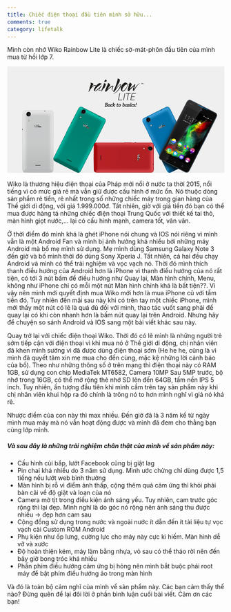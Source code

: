 ```yaml
---
title: Chiếc điện thoại đầu tiên mình sở hữu...
comments: true
category: lifetalk
---
```


<p class="lead">Mình còn nhớ Wiko Rainbow Lite là chiếc sờ-mát-phôn đầu tiên của mình mua từ hồi lớp 7.</p>

![Wiko](/img/wiko.jpg "Điện thoại Wiko Rainbow Lite")

 Wiko là thương hiệu điện thoại của Pháp mới nổi ở nước ta thời 2015, nổi tiếng vì có mức giá rẻ mà vẫn giữ được cấu hình ở mức ổn. Nó thuộc dòng sản phẩm rẻ tiền, rẻ nhất trong số những chiếc máy trong gian hàng của Thế giới di động, với giá 1.999.000đ. Tất nhiên, giờ với giá tiền đó bạn có thể mua được hàng tá những chiếc điện thoại Trung Quốc với thiết kế tai thỏ, màn hình giọt nước,... lại có cấu hình mạnh, camera tốt, vân vân.

Ở thời điểm đó mình khá là ghét iPhone nói chung và IOS nói riêng vì mình vẫn là một Android Fan và mình bị ảnh hưởng khá nhiều bởi những máy Android mà bố mẹ mình sử dụng. Mẹ mình dùng Samsung Galaxy Note 3 đến giờ và bố mình thời đó dùng Sony Xperia J. Tất nhiên, cả hai đều chạy Android và mình có thể trải nghiệm và vọc vạch nó. Thời đó mình thích thanh điều hướng của Android hơn là iPhone vì thanh điều hướng của nó rất tiện, có tới 3 nút bấm để điều hướng như Quay lại, Màn hình chính, Menu, không như iPhone chỉ có mỗi một nút Màn hình chính khá là bất tiện??. Vì vậy nên mình mới quyết định mua Wiko mới hơn là mua iPhone cũ với tầm tiền đó. Tuy nhiên đến mãi sau này khi có trên tay một chiếc iPhone, mình mới thấy một nút có lẽ là quá đủ đối với mình, thao tác vuốt sang phải để quay lại có khi còn nhanh hơn là bấm nút quay lại trên Android. Nhưng hãy để chuyện so sánh Android và IOS sang một bài viết khác sau này.

Quay trở lại với chiếc điện thoại Wiko. Thời đó có lẽ mình là những người trẻ sớm tiếp cận với điện thoại vì khi mua nó ở Thế giới di động, chị nhân viên đã khen mình sướng vì đã được dùng điện thoại sớm (He he he, cũng là vì mình đã quyết tâm xin mẹ mua cho đến cùng, mặc kệ những lời cảnh báo của bố). Theo như những thông số ở trên mạng thì điện thoại này có RAM 1GB, sử dụng con chip MediaTek MT6582, Camera 10MP Sau 5MP trước, bộ nhớ trong 16GB, có thể mở rộng thẻ nhớ SD lên đến 64GB, tấm nền IPS 5 inch. Tuy nhiên, ấn tượng đầu tiên khi mình cầm trên tay sản phẩm này khi chị nhân viên khui hộp ra đó chính là trông nó to hơn mình nghĩ vì giá nó khá rẻ.

Nhược điểm của con này thì max nhiều. Đến giờ đã là 3 năm kể từ ngày mình mua máy mà nó vẫn hoạt động được và mình đã đem cho thằng bạn cùng lớp mình.  
##### Và sau đây là những trải nghiệm chân thật của mình về sản phẩm này:
* Cấu hình cùi bắp, lướt Facebook cũng bị giật lag
* Pin chai khá nhiều do 3 năm sử dụng. Mình ước chừng chỉ dùng được 1,5 tiếng nếu lướt web bình thường
* Màn hình bị rỗ vì điểm ảnh thấp, cộng thêm quả cảm ứng thì khỏi phải bàn cãi về độ giật và loạn của nó
* Camera mờ tịt trong điều kiện ánh sáng yếu. Tuy nhiên, cam trước góc rộng thì lại đẹp. Mình nghĩ là do góc nó rộng nên ánh sáng thu được nhiều &rarr; đẹp hơn cam sau
* Cộng đồng sử dụng trong nước và ngoài nước ít dẫn đến ít tài liệu tự vọc vạch cài Custom ROM Android
* Phụ kiện như ốp lưng, cường lực cho máy này cực kì hiếm. Màn hình dễ vỡ và xước
* Độ hoàn thiện kém, máy làm bằng nhựa, vỏ sau có thể tháo rời nên đến bây giờ bong tróc khá nhiều
* Phần phím điều hướng cảm ứng bị hỏng nên mình bắt buộc phải root máy để bật phím điều hướng ảo trong màn hình

Và đó là toàn bộ cảm nghĩ của mình về sản phẩm này. Các bạn cảm thấy thế nào? Đừng quên để lại đôi lời ở phần bình luận cuối bài viết. Cảm ơn các bạn!

